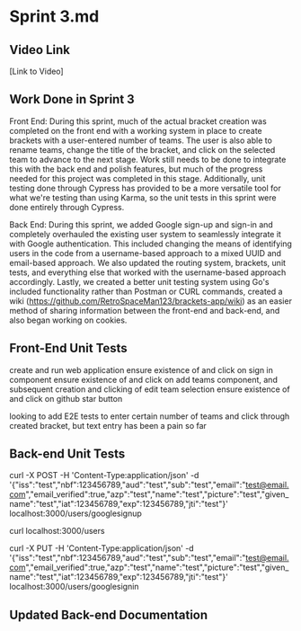 # Sprint 3.md

## Video Link
[Link to Video]

## Work Done in Sprint 3
Front End:
During this sprint, much of the actual bracket creation was completed on the front end with a working system in place to create brackets with a user-entered number of teams. The user is also able to rename teams, change the title of the bracket, and click on the selected team to advance to the next stage. Work still needs to be done to integrate this with the back end and polish features, but much of the progress needed for this project was completed in this stage. Additionally, unit testing done through Cypress has provided to be a more versatile tool for what we're testing than using Karma, so the unit tests in this sprint were done entirely through Cypress.

Back End:
During this sprint, we added Google sign-up and sign-in and completely overhauled the existing user system to seamlessly integrate it with Google authentication. This included changing the means of identifying users in the code from a username-based approach to a mixed UUID and email-based approach. We also updated the routing system, brackets, unit tests, and everything else that worked with the username-based approach accordingly. Lastly, we created a better unit testing system using Go's included functionality rather than Postman or CURL commands, created a wiki (https://github.com/RetroSpaceMan123/brackets-app/wiki) as an easier method of sharing information between the front-end and back-end, and also began working on cookies.

## Front-End Unit Tests
create and run web application
ensure existence of and click on sign in component
ensure existence of and click on add teams component, and subsequent creation and clicking of edit team selection
ensure existence of and click on github star button

looking to add E2E tests to enter certain number of teams and click through created bracket, but text entry has been a pain so far


## Back-end Unit Tests

curl -X POST -H 'Content-Type:application/json' -d '{"iss":"test","nbf":123456789,"aud":"test","sub":"test","email":"test@email.com","email_verified":true,"azp":"test","name":"test","picture":"test","given_name":"test","iat":123456789,"exp":123456789,"jti":"test"}' localhost:3000/users/googlesignup

curl localhost:3000/users

curl -X PUT -H 'Content-Type:application/json' -d '{"iss":"test","nbf":123456789,"aud":"test","sub":"test","email":"test@email.com","email_verified":true,"azp":"test","name":"test","picture":"test","given_name":"test","iat":123456789,"exp":123456789,"jti":"test"}' localhost:3000/users/googlesignin

## Updated Back-end Documentation

